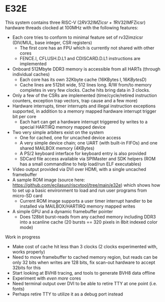 # E32E

This system contains three RISC-V (2*RV32IMZicsr + 1*RV32IMFZicsr) hardware threads clocked at 100MHz with the following features:

- Each core tries to conform to minimal feature set of rv32imzicsr (DIV/MUL, base integer, CSR registers)
  - The first core has an FPU which is currently not shared with other cores
  - FENCE.I, CFLUSH.D.L1 and CDISCARD.D.L1 instructions are implemented
- Onboard 512Mbyte DDR3 memory is accessible from all HARTs (through individual caches)
  - Each core has its own 32Kbyte cache (16KBytes I$, 16KBytes D$)
  - Cache lines are 512bit wide, 512 lines long. R/W from/to memory completes in very few clocks. Cache hits bring data in 3 clocks.
- Only a few of the CSRs are implemented (time/cycle/retired instruction counters, exception trap vectors, trap cause and a few more)
- Hardware interrupts, timer interrupts and illegal instruction exceptions supported, in addition to a memory mapped hardware interrupt trigger bit per core
  - Each hart can get a hardware interrupt triggered by writes to a special HARTIRQ memory mapped device
- Two very simple arbiters exist on the system
  - One for cached, one for uncached device access
  - A very simple device chain; one UART (with built-in FIFOs) and one shared MAILBOX memory (4KBytes)
  - A PS/2 keyboard interface for keyboard entry is also provided
  - SDCard file access available via SPIMaster and SDK helpers (ROM has a small commandline to help load/run ELF executables)
- Video output provided via DVI over HDMI, with a single uncached framebuffer
- A sample ROM image (source here: https://github.com/ecilasun/riscvtool/tree/main/e32e) which shows how to set up a basic environment to load and run user programs from micro-SD card
  - Current ROM image supports a user timer interrupt handler to be installed via MAILBOX/HARTIRQ memory mapped writes
- A simple GPU and a dynamic framebuffer pointer
  - Does 128bit burst-reads from any cached memory including DDR3 into a scanline cache (20 bursts == 320 pixels in 8bit indexed color mode)

Work in progress
- Make cost of cache hit less than 3 clocks (2 clocks experimented with, works properly)
- Need to move framebuffer to cached memory region, but reads can be only 32 bits when writes are 128 bits, fix scan-out hardware to accept 32bits for this
- Start looking at BVH8 tracing, and tools to generate BVH8 data offline
- Experiment with _even more_ cores
- Need terminal output over DVI to be able to retire TTY at one point (i.e. fonts)
- Perhaps retire TTY to utilize it as a debug port instead
